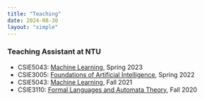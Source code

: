```yaml
---
title: "Teaching"
date: 2024-08-30
layout: "simple"
---
```


### Teaching Assistant at NTU
* CSIE5043: [Machine Learning](https://www.csie.ntu.edu.tw/~htlin/course/ml23spring/), Spring 2023
* CSIE3005: [Foundations of Artificial Intelligence](https://www.csie.ntu.edu.tw/~htlin/course/fai22spring/), Spring 2022
* CSIE5043: [Machine Learning](https://www.csie.ntu.edu.tw/~htlin/course/ml21fall/), Fall 2021
* CSIE3110: [Formal Languages and Automata Theory](https://www.csie.ntu.edu.tw/~tonytan/teaching/prev/2020a-aut.html), Fall 2020
